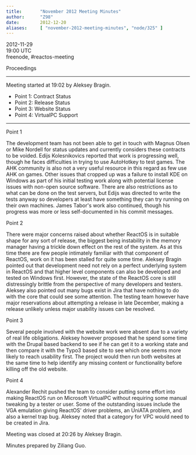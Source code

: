 ```yaml
---
title:       "November 2012 Meeting Minutes"
author:      "Z98"
date:        2012-12-20
aliases:     [ "november-2012-meeting-minutes", "node/325" ]
---
```


<p>2012-11-29<br />19:00 UTC<br />freenode, #reactos-meeting</p>
<p>Proceedings</p>
<hr />
<p>Meeting started at 19:02 by Aleksey Bragin.</p>
<p>
<ul>
<li>Point 1: Contract Status</li>
<li>Point 2: Release Status</li>
<li>Point 3: Website Status</li>
<li>Point 4: VirtualPC Support</li>
</ul>
</p>
<hr />
<p>Point 1</p>
<p>The development team has not been able to get in touch with Magnus Olsen or Mike Nordell for status updates and currently considers these contracts to be voided. Edijs Kolesnikovics reported that work is progressing well, though he faces difficulties in trying to use AutoHotkey to test games. The AHK community is also not a very useful resource in this regard as few use AHK on games. Other issues that cropped up was a failure to install KDE on Windows as part of his initial testing work along with potential license issues with non-open source software. There are also restrictions as to what can be done on the test servers, but Edijs was directed to write the tests anyway so developers at least have something they can try running on their own machines. James Tabor's work also continued, though his progress was more or less self-documented in his commit messages.</p>
<p>Point 2</p>
<p>There were major concerns raised about whether ReactOS is in suitable shape for any sort of release, the biggest being instability in the memory manager having a trickle down effect on the rest of the system. As at this time there are few people intimately familiar with that component of ReactOS, work on it has been stalled for quite some time. Aleksey Bragin pointed out that development need not rely on a perfect underlying system in ReactOS and that higher level components can also be developed and tested on Windows first. However, the state of the ReactOS core is still distressingly brittle from the perspective of many developers and testers. Aleksey also pointed out many bugs exist in Jira that have nothing to do with the core that could see some attention. The testing team however have major reservations about attempting a release in late December, making a release unlikely unless major usability issues can be resolved.</p>
<p>Point 3</p>
<p>Several people involved with the website work were absent due to a variety of real life obligations. Aleksey however proposed that he spend some time with the Drupal based backend to see if he can get it to a working state and then compare it with the Typo3 based site to see which one seems more likely to reach usability first. The project would then run both websites at the same time to help identify any missing content or functionality before killing off the old website.</p>
<p>Point 4</p>
<p>Alexander Rechit pushed the team to consider putting some effort into making ReactOS run on Microsoft VirtualPC without requiring some manual tweaking by a tester or user. Some of the outstanding issues include the VGA emulation giving ReactOS' driver problems, an UniATA problem, and also a kernel trap bug. Aleksey noted that a category for VPC would need to be created in Jira.</p>
<p>Meeting was closed at 20:26 by Aleksey Bragin.</p>
<p>Minutes prepared by Ziliang Guo.</p>
